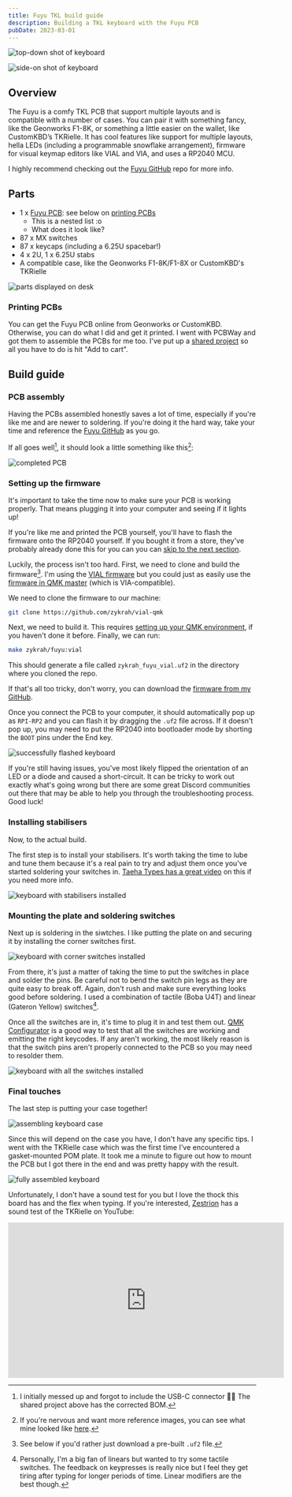 ```yaml
---
title: Fuyu TKL build guide
description: Building a TKL keyboard with the Fuyu PCB
pubDate: 2023-03-01
---
```


![top-down shot of keyboard](https://i.imgur.com/nOed4PF.jpg)

![side-on shot of keyboard](https://i.imgur.com/6DI5Qya.jpg)

## Overview

The Fuyu is a comfy TKL PCB that support multiple layouts and is compatible with a number of cases. You can pair it with something fancy, like the Geonworks F1-8K, or something a little easier on the wallet, like CustomKBD’s TKRielle. It has cool features like support for multiple layouts, hella LEDs (including a programmable snowflake arrangement), firmware for visual keymap editors like VIAL and VIA, and uses a RP2040 MCU.

I highly recommend checking out the [Fuyu GitHub](https://github.com/zykrah/fuyu) repo for more info.

## Parts

- 1 x [Fuyu PCB](https://github.com/zykrah/fuyu): see below on [printing PCBs](#printing-pcbs)
  - This is a nested list :o
  - What does it look like?
- 87 x MX switches
- 87 x keycaps (including a 6.25U spacebar!)
- 4 x 2U, 1 x 6.25U stabs
- A compatible case, like the Geonworks F1-8K/F1-8X or CustomKBD's TKRielle

![parts displayed on desk](https://i.imgur.com/Uevsmvz.jpg)

### Printing PCBs

You can get the Fuyu PCB online from Geonworks or CustomKBD. Otherwise, you can do what I did and get it printed. I went with PCBWay and got them to assemble the PCBs for me too. I've put up a [shared project](https://www.pcbway.com/project/shareproject/Fuyu_TKL_Keyboard_PCB_f114f3c9.html) so all you have to do is hit "Add to cart".

## Build guide

### PCB assembly

Having the PCBs assembled honestly saves a lot of time, especially if you're like me and are newer to soldering. If you're doing it the hard way, take your time and reference the [Fuyu GitHub](https://github.com/zykrah/fuyu) as you go.

If all goes well[^1], it should look a little something like this[^2]:

[^1]: I initially messed up and forgot to include the USB-C connector 🤦‍♂️ The shared project above has the corrected BOM.
[^2]: If you're nervous and want more reference images, you can see what mine looked like [here](https://pcbwayfile.s3.us-west-2.amazonaws.com/mail/23/01/07/1501006057824.zip).

![completed PCB](https://i.imgur.com/V5dXndl.jpg)

### Setting up the firmware

It's important to take the time now to make sure your PCB is working properly. That means plugging it into your computer and seeing if it lights up!

If you're like me and printed the PCB yourself, you'll have to flash the firmware onto the RP2040 yourself. If you bought it from a store, they've probably already done this for you can you can [skip to the next section](#installing-stabilisers).

Luckily, the process isn't too hard. First, we need to clone and build the firmware[^3]. I'm using the [VIAL firmware](https://github.com/zykrah/vial-qmk/tree/vdev-zykrah/keyboards/zykrah/fuyu) but you could just as easily use the [firmware in QMK master](https://github.com/qmk/qmk_firmware/tree/master/keyboards/zykrah/fuyu) (which is VIA-compatible).

[^3]: See below if you'd rather just download a pre-built `.uf2` file.

We need to clone the firmware to our machine:

```sh
git clone https://github.com/zykrah/vial-qmk
```

Next, we need to build it. This requires [setting up your QMK environment](https://docs.qmk.fm/#/getting_started_build_tools), if you haven't done it before. Finally, we can run:

```sh
make zykrah/fuyu:vial
```

This should generate a file called `zykrah_fuyu_vial.uf2` in the directory where you cloned the repo.

If that's all too tricky, don't worry, you can download the [firmware from my GitHub](https://github.com/tzcl/keyboards/tree/fuyu).

Once you connect the PCB to your computer, it should automatically pop up as `RPI-RP2` and you can flash it by dragging the `.uf2` file across. If it doesn't pop up, you may need to put the RP2040 into bootloader mode by shorting the `BOOT` pins under the End key.

![successfully flashed keyboard](https://i.imgur.com/cwU16RF.jpg)

If you're still having issues, you've most likely flipped the orientation of an LED or a diode and caused a short-circuit. It can be tricky to work out exactly what's going wrong but there are some great Discord communities out there that may be able to help you through the troubleshooting process. Good luck!

### Installing stabilisers

Now, to the actual build.

The first step is to install your stabilisers. It's worth taking the time to lube and tune them because it's a real pain to try and adjust them once you've started soldering your switches in. [Taeha Types has a great video](https://www.youtube.com/watch?v=usNx1_d0HbQ) on this if you need more info.

![keyboard with stabilisers installed](https://i.imgur.com/YoCPn8z.jpg)

### Mounting the plate and soldering switches

Next up is soldering in the siwtches. I like putting the plate on and securing it by installing the corner switches first.

![keyboard with corner switches installed](https://i.imgur.com/MZb3Jua.jpg)

From there, it's just a matter of taking the time to put the switches in place and solder the pins. Be careful not to bend the switch pin legs as they are quite easy to break off. Again, don't rush and make sure everything looks good before soldering. I used a combination of tactile (Boba U4T) and linear (Gateron Yellow) switches[^4].

[^4]: Personally, I'm a big fan of linears but wanted to try some tactile switches. The feedback on keypresses is really nice but I feel they get tiring after typing for longer periods of time. Linear modifiers are the best though.

Once all the switches are in, it's time to plug it in and test them out. [QMK Configurator](https://config.qmk.fm/#/test) is a good way to test that all the switches are working and emitting the right keycodes. If any aren't working, the most likely reason is that the switch pins aren't properly connected to the PCB so you may need to resolder them.

![keyboard with all the switches installed](https://i.imgur.com/FfGqWta.jpg)

### Final touches

The last step is putting your case together!

![assembling keyboard case](https://i.imgur.com/iA8cNqH.jpg)

Since this will depend on the case you have, I don't have any specific tips. I went with the TKRielle case which was the first time I've encountered a gasket-mounted POM plate. It took me a minute to figure out how to mount the PCB but I got there in the end and was pretty happy with the result.

![fully assembled keyboard](https://i.imgur.com/qkjJz79.jpg)

Unfortunately, I don't have a sound test for you but I love the thock this board has and the flex when typing. If you're interested, [Zestrion](https://www.youtube.com/@zestrion_) has a sound test of the TKRielle on YouTube:

<iframe width="560" height="315" src="https://www.youtube.com/embed/VjeUizURuPQ" title="YouTube video player" frameborder="0" allow="accelerometer; autoplay; clipboard-write; encrypted-media; gyroscope; picture-in-picture; web-share" allowfullscreen="" class="mx-auto"></iframe>
<br>
